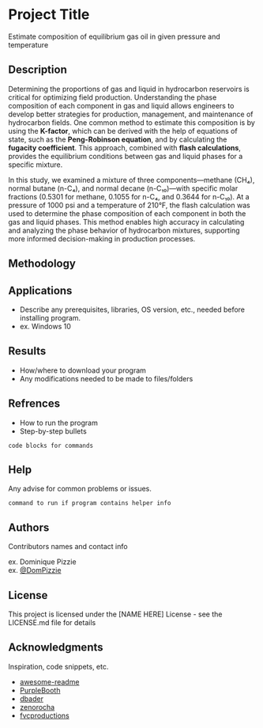 # Project Title

Estimate composition of equilibrium gas oil in given pressure and temperature

## Description
Determining the proportions of gas and liquid in hydrocarbon reservoirs is critical for optimizing field production. Understanding the phase composition of each component in gas and liquid allows engineers to develop better strategies for production, management, and maintenance of hydrocarbon fields. One common method to estimate this composition is by using the **K-factor**, which can be derived with the help of equations of state, such as the **Peng-Robinson equation**, and by calculating the **fugacity coefficient**. This approach, combined with **flash calculations**, provides the equilibrium conditions between gas and liquid phases for a specific mixture.

In this study, we examined a mixture of three components—methane (CH₄), normal butane (n-C₄), and normal decane (n-C₁₀)—with specific molar fractions (0.5301 for methane, 0.1055 for n-C₄, and 0.3644 for n-C₁₀). At a pressure of 1000 psi and a temperature of 210°F, the flash calculation was used to determine the phase composition of each component in both the gas and liquid phases. This method enables high accuracy in calculating and analyzing the phase behavior of hydrocarbon mixtures, supporting more informed decision-making in production processes.

## Methodology

## Applications

* Describe any prerequisites, libraries, OS version, etc., needed before installing program.
* ex. Windows 10

## Results

* How/where to download your program
* Any modifications needed to be made to files/folders

## Refrences
* How to run the program
* Step-by-step bullets
```
code blocks for commands
```

## Help

Any advise for common problems or issues.
```
command to run if program contains helper info
```

## Authors

Contributors names and contact info

ex. Dominique Pizzie  
ex. [@DomPizzie](https://twitter.com/dompizzie)


## License

This project is licensed under the [NAME HERE] License - see the LICENSE.md file for details

## Acknowledgments

Inspiration, code snippets, etc.
* [awesome-readme](https://github.com/matiassingers/awesome-readme)
* [PurpleBooth](https://gist.github.com/PurpleBooth/109311bb0361f32d87a2)
* [dbader](https://github.com/dbader/readme-template)
* [zenorocha](https://gist.github.com/zenorocha/4526327)
* [fvcproductions](https://gist.github.com/fvcproductions/1bfc2d4aecb01a834b46)
 
